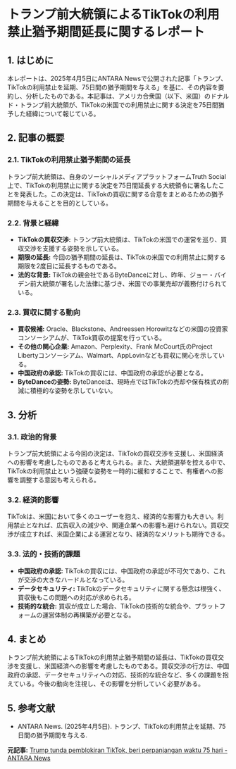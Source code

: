 # トランプ前大統領によるTikTokの利用禁止猶予期間延長に関するレポート

## 1. はじめに

本レポートは、2025年4月5日にANTARA Newsで公開された記事「トランプ、TikTokの利用禁止を延期、75日間の猶予期間を与える」を基に、その内容を要約し、分析したものである。本記事は、アメリカ合衆国（以下、米国）のドナルド・トランプ前大統領が、TikTokの米国での利用禁止に関する決定を75日間猶予した経緯について報じている。

## 2. 記事の概要

### 2.1. TikTokの利用禁止猶予期間の延長

トランプ前大統領は、自身のソーシャルメディアプラットフォームTruth Social上で、TikTokの利用禁止に関する決定を75日間延長する大統領令に署名したことを発表した。この決定は、TikTokの買収に関する合意をまとめるための猶予期間を与えることを目的としている。

### 2.2. 背景と経緯

* **TikTokの買収交渉:** トランプ前大統領は、TikTokの米国での運営を巡り、買収交渉を支援する姿勢を示している。
* **期限の延長:** 今回の猶予期間の延長は、TikTokの米国での利用禁止に関する期限を2度目に延長するものである。
* **法的な背景:** TikTokの親会社であるByteDanceに対し、昨年、ジョー・バイデン前大統領が署名した法律に基づき、米国での事業売却が義務付けられている。

### 2.3. 買収に関する動向

* **買収候補:** Oracle、Blackstone、Andreessen Horowitzなどの米国の投資家コンソーシアムが、TikTok買収の提案を行っている。
* **その他の関心企業:** Amazon、Perplexity、Frank McCourt氏のProject Libertyコンソーシアム、Walmart、AppLovinなども買収に関心を示している。
* **中国政府の承認:** TikTokの買収には、中国政府の承認が必要となる。
* **ByteDanceの姿勢:** ByteDanceは、現時点ではTikTokの売却や保有株式の削減に積極的な姿勢を示していない。

## 3. 分析

### 3.1. 政治的背景

トランプ前大統領による今回の決定は、TikTokの買収交渉を支援し、米国経済への影響を考慮したものであると考えられる。また、大統領選挙を控える中で、TikTokの利用禁止という強硬な姿勢を一時的に緩和することで、有権者への影響を調整する意図も考えられる。

### 3.2. 経済的影響

TikTokは、米国において多くのユーザーを抱え、経済的な影響力も大きい。利用禁止となれば、広告収入の減少や、関連企業への影響も避けられない。買収交渉が成立すれば、米国企業による運営となり、経済的なメリットも期待できる。

### 3.3. 法的・技術的課題

* **中国政府の承認:** TikTokの買収には、中国政府の承認が不可欠であり、これが交渉の大きなハードルとなっている。
* **データセキュリティ:** TikTokのデータセキュリティに関する懸念は根強く、買収後もこの問題への対応が求められる。
* **技術的な統合:** 買収が成立した場合、TikTokの技術的な統合や、プラットフォームの運営体制の再構築が必要となる。

## 4. まとめ

トランプ前大統領によるTikTokの利用禁止猶予期間の延長は、TikTokの買収交渉を支援し、米国経済への影響を考慮したものである。買収交渉の行方は、中国政府の承認、データセキュリティへの対応、技術的な統合など、多くの課題を抱えている。今後の動向を注視し、その影響を分析していく必要がある。

## 5. 参考文献

* ANTARA News. (2025年4月5日). トランプ、TikTokの利用禁止を延期、75日間の猶予期間を与える.


**元記事:** [Trump tunda pemblokiran TikTok, beri perpanjangan waktu 75 hari - ANTARA News](https://m.antaranews.com/berita/4752241/trump-tunda-pemblokiran-tiktok-beri-perpanjangan-waktu-75-hari)